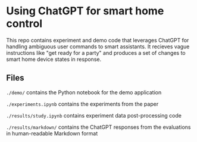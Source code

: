 # Using ChatGPT for smart home control

This repo contains experiment and demo code that leverages ChatGPT for handling ambiguous user commands to smart assistants. It recieves vague instructions like "get ready for a party" and produces a set of changes to smart home device states in response.

## Files
``./demo/`` contains the Python notebook for the demo application

``./experiments.ipynb`` contains the experiments from the paper

``./results/study.ipynb`` contains experiment data post-processing code

``./results/markdown/`` contains the ChatGPT responses from the evaluations in human-readable Markdown format
